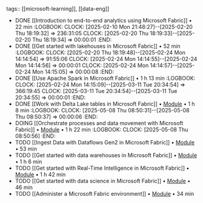 tags:: [[microsoft-learning]], [[data-eng]]

- DONE [[Introduction to end-to-end analytics using Microsoft Fabric]] • 22 min
  :LOGBOOK:
  CLOCK: [2025-02-10 Mon 21:48:27]--[2025-02-20 Thu 18:19:32] =>  236:31:05
  CLOCK: [2025-02-20 Thu 18:19:33]--[2025-02-20 Thu 18:19:34] =>  00:00:01
  :END:
- DONE [[Get started with lakehouses in Microsoft Fabric]] • 52 min
  :LOGBOOK:
  CLOCK: [2025-02-20 Thu 18:19:48]--[2025-02-24 Mon 14:14:54] =>  91:55:06
  CLOCK: [2025-02-24 Mon 14:14:55]--[2025-02-24 Mon 14:14:56] =>  00:00:01
  CLOCK: [2025-02-24 Mon 14:14:57]--[2025-02-24 Mon 14:15:05] =>  00:00:08
  :END:
- DONE [[Use Apache Spark in Microsoft Fabric]] • 1 h 13 min
  :LOGBOOK:
  CLOCK: [2025-02-24 Mon 14:15:09]--[2025-03-11 Tue 20:34:54] =>  366:19:45
  CLOCK: [2025-03-11 Tue 20:34:54]--[2025-03-11 Tue 20:34:55] =>  00:00:01
  :END:
- DONE [[Work with Delta Lake tables in Microsoft Fabric]] • [Module](https://learn.microsoft.com/en-gb/training/modules/work-delta-lake-tables-fabric/) • 1 h 8 min
  :LOGBOOK:
  CLOCK: [2025-05-08 Thu 08:50:31]--[2025-05-08 Thu 08:50:37] =>  00:00:06
  :END:
- DOING [[Orchestrate processes and data movement with Microsoft Fabric]] • [Module](https://learn.microsoft.com/en-gb/training/modules/use-data-factory-pipelines-fabric/) • 1 h 22 min
  :LOGBOOK:
  CLOCK: [2025-05-08 Thu 08:50:56]
  :END:
- TODO [[Ingest Data with Dataflows Gen2 in Microsoft Fabric]] • [Module](https://learn.microsoft.com/en-gb/training/modules/use-dataflow-gen-2-fabric/) • 53 min
- TODO [[Get started with data warehouses in Microsoft Fabric]] • [Module](https://learn.microsoft.com/en-gb/training/modules/get-started-data-warehouse/) • 1 h 6 min
- TODO [[Get started with Real-Time Intelligence in Microsoft Fabric]] • [Module](https://learn.microsoft.com/en-gb/training/modules/get-started-kusto-fabric/) • 1 h 42 min
- TODO [[Get started with data science in Microsoft Fabric]] • [Module](https://learn.microsoft.com/en-gb/training/modules/get-started-data-science-fabric/) • 46 min
- TODO [[Administer a Microsoft Fabric environment]] • [Module](https://learn.microsoft.com/en-gb/training/modules/administer-fabric/) • 34 min